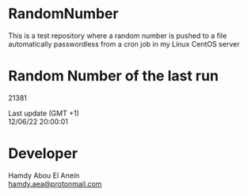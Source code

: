 # RandomNumber    
This is a test repository where a random number is pushed to a file automatically passwordless from a cron job in my Linux CentOS server    
# Random Number of the last run   
21381
      
Last update (GMT +1)    
12/06/22 20:00:01
# Developer    
Hamdy Abou El Anein   
hamdy.aea@protonmail.com
